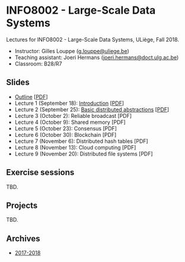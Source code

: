 # INFO8002 - Large-Scale Data Systems

Lectures for INFO8002 - Large-Scale Data Systems, ULiège, Fall 2018.

- Instructor: Gilles Louppe ([g.louppe@uliege.be](mailto:g.louppe@uliege.be))
- Teaching assistant: Joeri Hermans ([joeri.hermans@doct.ulg.ac.be](mailto:joeri.hermans@doct.ulg.ac.be))
- Classroom: B28/R7

## Slides

- [Outline](https://glouppe.github.io/info8002-large-scale-data-systems/?p=outline.md) [[PDF](https://glouppe.github.io/info8002-large-scale-data-systems/pdf/outline.pdf)]
- Lecture 1 (September 18): [Introduction](https://glouppe.github.io/info8002-large-scale-data-systems/?p=lecture1.md) [[PDF](https://glouppe.github.io/info8002-large-scale-data-systems/pdf/lec1.pdf)]
- Lecture 2 (September 25): [Basic distributed abstractions](https://glouppe.github.io/info8002-large-scale-data-systems/?p=lecture2.md) [[PDF](https://glouppe.github.io/info8002-large-scale-data-systems/pdf/lec2.pdf)]
- Lecture 3 (October 2): Reliable broadcast [PDF]
- Lecture 4 (October 9): Shared memory [PDF]
- Lecture 5 (October 23): Consensus [PDF]
- Lecture 6 (October 30): Blockchain [PDF]
- Lecture 7 (November 6): Distributed hash tables [PDF]
- Lecture 8 (November 13): Cloud computing [PDF]
- Lecture 9 (November 20): Distributed file systems [PDF]

## Exercise sessions

TBD.


## Projects

TBD.

## Archives

- [2017-2018](https://github.com/glouppe/info8002-large-scale-data-systems/tree/info8002-2017)

